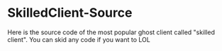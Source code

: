 # SkilledClient-Source
Here is the source code of the most popular ghost client called "skilled client". You can skid any code if you want to LOL
